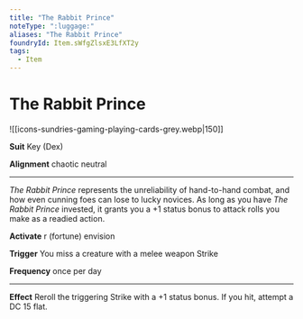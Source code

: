 ```yaml
---
title: "The Rabbit Prince"
noteType: ":luggage:"
aliases: "The Rabbit Prince"
foundryId: Item.sWfgZlsxE3LfXT2y
tags:
  - Item
---
```


# The Rabbit Prince
![[icons-sundries-gaming-playing-cards-grey.webp|150]]

**Suit** Key (Dex)

**Alignment** chaotic neutral

* * *

_The Rabbit Prince_ represents the unreliability of hand-to-hand combat, and how even cunning foes can lose to lucky novices. As long as you have _The Rabbit Prince_ invested, it grants you a +1 status bonus to attack rolls you make as a readied action.

**Activate** r (fortune) envision

**Trigger** You miss a creature with a melee weapon Strike

**Frequency** once per day

* * *

**Effect** Reroll the triggering Strike with a +1 status bonus. If you hit, attempt a DC 15 flat.
